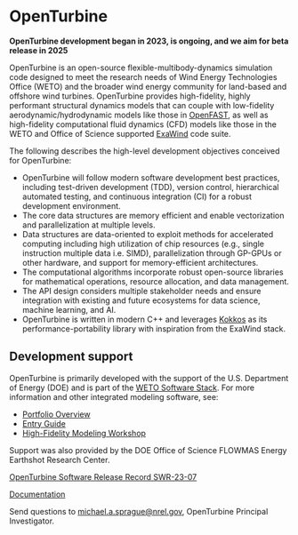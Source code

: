 # OpenTurbine

**OpenTurbine development began in 2023, is ongoing, and we aim for beta release in 2025**

OpenTurbine is an open-source flexible-multibody-dynamics simulation
code designed to meet the research needs of Wind Energy Technologies Office (WETO)
and the broader wind energy community for land-based and offshore wind turbines.
OpenTurbine provides high-fidelity, highly performant structural dynamics
models that can couple with low-fidelity aerodynamic/hydrodynamic models like those
in [OpenFAST](https://github.com/OpenFAST/openfast), as well as high-fidelity
computational fluid dynamics (CFD) models like those in the WETO and Office
of Science supported [ExaWind](https://github.com/Exawind) code suite.

The following describes the high-level development objectives conceived for OpenTurbine:
- OpenTurbine will follow modern software development best practices, 
including test-driven development (TDD), version control,
hierarchical automated testing, and continuous integration (CI) for a
robust development environment.
- The core data structures are memory efficient and enable vectorization
and parallelization at multiple levels.
- Data structures are data-oriented to exploit methods for accelerated computing including
high utilization of chip resources (e.g., single instruction multiple data i.e. SIMD),
parallelization through GP-GPUs or other hardware, and support for memory-efficient
architectures.
- The computational algorithms incorporate robust open-source libraries for
mathematical operations, resource allocation, and data management.
- The API design considers multiple stakeholder needs and ensure
integration with existing and future ecosystems for data science, machine learning,
and AI.
- OpenTurbine is written in modern C++ and leverages [Kokkos](https://github.com/kokkos/kokkos)
as its performance-portability library with inspiration from the ExaWind stack.

## Development support

OpenTurbine is primarily developed with the support of the U.S. Department of Energy (DOE) and is part of the [WETO Software Stack](https://nrel.github.io/WETOStack). For more information and other integrated modeling software, see:
- [Portfolio Overview](https://nrel.github.io/WETOStack/portfolio_analysis/overview.html)
- [Entry Guide](https://nrel.github.io/WETOStack/_static/entry_guide/index.html)
- [High-Fidelity Modeling Workshop](https://nrel.github.io/WETOStack/workshops/user_workshops_2024.html#high-fidelity-modeling)

Support was also provided by the DOE Office of Science FLOWMAS Energy Earthshot Research Center.

[OpenTurbine Software Release Record SWR-23-07](https://www.osti.gov/biblio/1908664)

[Documentation](https://exawind.github.io/openturbine/)

Send questions to michael.a.sprague@nrel.gov, OpenTurbine Principal Investigator.

